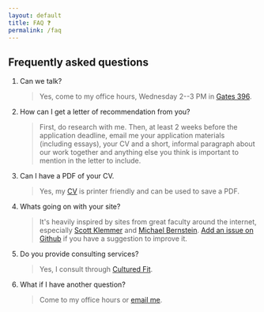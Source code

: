 ```yaml
---
layout: default
title: FAQ ❓
permalink: /faq
---
```


## Frequently asked questions

1. Can we talk?
   > Yes, come to my office hours, Wednesday 2--3 PM in [Gates 396](https://campus-map.stanford.edu/?id=07-450&lat=37.43015919146253&lng=-122.16995022537262&zoom=17).
2. How can I get a letter of recommendation from you?
   > First, do research with me. Then, at least 2 weeks before the application deadline, email me your application materials (including essays), your CV and a short, informal paragraph about our work together and anything else you think is important to mention in the letter to include.
3. Can I have a PDF of your CV.
   > Yes, my [CV](https://whiting.me/cv) is printer friendly and can be used to save a PDF.
4. Whats going on with your site?
   > It's heavily inspired by sites from great faculty around the internet, especially [Scott Klemmer](https://d.ucsd.edu/srk/) and [Michael Bernstein](https://hci.stanford.edu/msb/). [Add an issue on Github](https://github.com/markwhiting/Whiting.me/issues/new) if you have a suggestion to improve it. 
5. Do you provide consulting services?
   > Yes, I consult through [Cultured Fit](https://cultured.fit).
6. What if I have another question?
   > Come to my office hours or [email me](mailto:mark@whiting.me).
